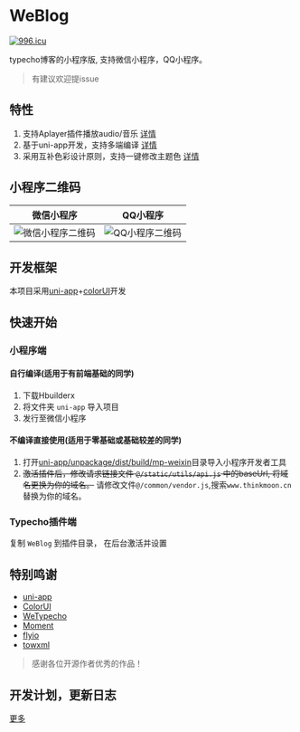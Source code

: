 # WeBlog

<a href="https://996.icu"><img src="https://img.shields.io/badge/link-996.icu-red.svg" alt="996.icu" /></a>

typecho博客的小程序版, 支持微信小程序，QQ小程序。

> 有建议欢迎提issue

## 特性

1. 支持Aplayer插件播放audio/音乐 [详情](https://www.thinkmoon.cn/20191122/cid=555.html#article-header-1)
2. 基于uni-app开发，支持多端编译 [详情](https://www.thinkmoon.cn/20191122/cid=555.html#article-header-2)
3. 采用互补色彩设计原则，支持一键修改主题色 [详情](https://www.thinkmoon.cn/20191122/cid=555.html#article-header-3)

## 小程序二维码

|  微信小程序   | QQ小程序 |
|  ----  | ----  |
| ![微信小程序二维码][2]  | ![QQ小程序二维码][3] |

## 开发框架

本项目采用[uni-app](https://uniapp.dcloud.io/component/README)+[colorUI](https://github.com/weilanwl/ColorUI)开发

## 快速开始

### 小程序端

#### 自行编译(适用于有前端基础的同学)

1. 下载Hbuilderx
2. 将文件夹 `uni-app` 导入项目
3. 发行至微信小程序

#### 不编译直接使用(适用于零基础或基础较差的同学)

1. 打开[uni-app/unpackage/dist/build/mp-weixin](https://github.com/thinkmoon/WeBlog/tree/master/uni-app/unpackage/dist/build/mp-weixin)目录导入小程序开发者工具
2. ~~激活插件后，修改请求链接文件 `@/static/utils/api.js` 中的baseUrl, 将域名更换为你的域名。~~ 请修改文件`@/common/vendor.js`,搜索`www.thinkmoon.cn`替换为你的域名。

### Typecho插件端

复制 `WeBlog` 到插件目录， 在后台激活并设置

## 特别鸣谢

* [uni-app](https://github.com/dcloudio/uni-app)
* [ColorUI](https://github.com/weilanwl/ColorUI)
* [WeTypecho](https://github.com/MingliangLu/WeTypecho)
* [Moment](https://momentjs.com/)
* [flyio](https://github.com/wendux/fly)
* [towxml](https://github.com/sbfkcel/towxml)

> 感谢各位开源作者优秀的作品！

## 开发计划，更新日志

[更多](https://www.thinkmoon.cn/20191122/cid=555.html)

  [2]: https://blog.cdn.thinkmoon.cn/blog/typecho/2019-11-22T07:58:08.png
  [3]: https://blog.cdn.thinkmoon.cn/blog/typecho/2576c006617a8efb2218a1e9145646a4.png

